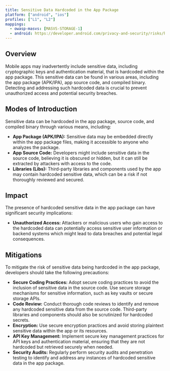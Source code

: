 ```yaml
---
title: Sensitive Data Hardcoded in the App Package
platform: ["android", "ios"]
profiles: ["L1", "L2"]
mappings:
  - owasp-masvs: [MASVS-STORAGE-1]
  - android: https://developer.android.com/privacy-and-security/risks/hardcoded-cryptographic-secrets
---
```


## Overview

Mobile apps may inadvertently include sensitive data, including cryptographic keys and authentication material, that is hardcoded within the app package. This sensitive data can be found in various areas, including the app package (APK/IPA), app source code, and compiled binary. Detecting and addressing such hardcoded data is crucial to prevent unauthorized access and potential security breaches.

## Modes of Introduction

Sensitive data can be hardcoded in the app package, source code, and compiled binary through various means, including:

- **App Package (APK/IPA):** Sensitive data may be embedded directly within the app package files, making it accessible to anyone who analyzes the package.
- **App Source Code:** Developers might include sensitive data in the source code, believing it is obscured or hidden, but it can still be extracted by attackers with access to the code.
- **Libraries (Libs):** Third-party libraries and components used by the app may contain hardcoded sensitive data, which can be a risk if not thoroughly reviewed and secured.

## Impact

The presence of hardcoded sensitive data in the app package can have significant security implications:

- **Unauthorized Access:** Attackers or malicious users who gain access to the hardcoded data can potentially access sensitive user information or backend systems which might lead to data breaches and potential legal consequences.

## Mitigations

To mitigate the risk of sensitive data being hardcoded in the app package, developers should take the following precautions:

- **Secure Coding Practices:** Adopt secure coding practices to avoid the inclusion of sensitive data in the source code. Use secure storage mechanisms for sensitive information, such as key vaults or secure storage APIs.
- **Code Review:** Conduct thorough code reviews to identify and remove any hardcoded sensitive data from the source code. Third-party libraries and components should also be scrutinized for hardcoded secrets.
- **Encryption:** Use secure encryption practices and avoid storing plaintext sensitive data within the app or its resources.
- **API Key Management:** Implement secure key management practices for API keys and authentication material, ensuring that they are not hardcoded but retrieved securely when needed.
- **Security Audits:** Regularly perform security audits and penetration testing to identify and address any instances of hardcoded sensitive data in the app package.

